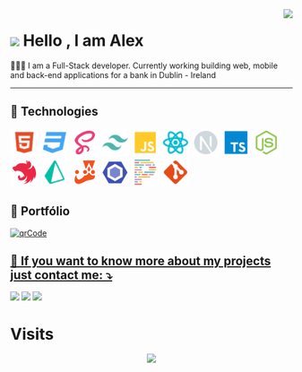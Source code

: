 <img align='right' src="https://github-readme-stats.vercel.app/api?username=alextfonseca&issues&theme=midnight-purple&border_radius=10&hide_border=true&show_icons=true">

# <img src="https://raw.githubusercontent.com/MartinHeinz/MartinHeinz/master/wave.gif" height="21"> Hello , I am Alex

<p>
 👨🏻‍💻 I am a Full-Stack developer. Currently working building web, mobile and back-end applications for a bank in Dublin - Ireland
</p>









<hr>

## 🚀 Technologies
<div align="left">
  
  
<div padding="30px">
<img
  src="https://raw.githubusercontent.com/PKief/vscode-material-icon-theme/main/icons/html.svg"
  title="HTML"
  alt="HTML"
  width="50"
  height="50"
/>
<img
  src="https://raw.githubusercontent.com/PKief/vscode-material-icon-theme/main/icons/css.svg"
  title="CSS"
  alt="CSS"
  width="50"
  height="50"
/>
<img
  src="https://raw.githubusercontent.com/PKief/vscode-material-icon-theme/main/icons/sass.svg"
  title="SASS"
  alt="SASS"
  width="50"
  height="50"
/>
<img
  src="https://raw.githubusercontent.com/PKief/vscode-material-icon-theme/main/icons/tailwindcss.svg"
  title="Tailwindcss"
  alt="Tailwindcss"
  width="50"
  height="50"
/>
<img
  src="https://raw.githubusercontent.com/PKief/vscode-material-icon-theme/main/icons/javascript.svg"
  title="JavaScript"
  alt="JavaScript"
  width="50"
  height="50"
/>
<img
  src="https://raw.githubusercontent.com/PKief/vscode-material-icon-theme/main/icons/react.svg"
  title="React.js"
  alt="React.js"
  width="50"
  height="50"
/>
<img
  src="https://raw.githubusercontent.com/PKief/vscode-material-icon-theme/main/icons/next.svg"
  title="Next.js"
  alt="Next.js"
  width="50"
  height="50"
/>
<img
  src="https://raw.githubusercontent.com/PKief/vscode-material-icon-theme/main/icons/typescript.svg"
  title="Typescript"
  alt="Typescript"
  width="50"
  height="50"
/>
<img
  src="https://raw.githubusercontent.com/PKief/vscode-material-icon-theme/main/icons/nodejs.svg"
  title="Node.js"
  alt="Node.js"
  width="50"
  height="50"
/>
<img
  src="https://raw.githubusercontent.com/PKief/vscode-material-icon-theme/main/icons/nest.svg"
  title="Nest.js"
  alt="Nest.js"
  width="50"
  height="50"
/>
<img
  src="https://raw.githubusercontent.com/PKief/vscode-material-icon-theme/main/icons/prisma.svg"
  title="Prisma"
  alt="Prisma"
  width="50"
  height="50"
/>
<img
  src="https://raw.githubusercontent.com/PKief/vscode-material-icon-theme/main/icons/jest.svg"
  title="Jest"
  alt="Jest"
  width="50"
  height="50"
/>
<img
  src="https://raw.githubusercontent.com/PKief/vscode-material-icon-theme/main/icons/eslint.svg"
  title="Eslint"
  alt="Eslint"
  width="50"
  height="50"
/>
<img
  src="https://raw.githubusercontent.com/PKief/vscode-material-icon-theme/main/icons/prettier.svg"
  title="Prettier"
  alt="Prettier"
  width="50"
  height="50"
/>
<img
  src="https://raw.githubusercontent.com/PKief/vscode-material-icon-theme/main/icons/git.svg"
  title="GIT"
  alt="GIT"
  width="50"
  height="50"
/>

</div>
  
  

</div>

##  👾 Portfólio
<a href="https://alextfonseca.vercel.app/" alt="portfolio web">
<img src="https://i.ibb.co/XxtdrcV/QRCode-F-cil.png" alt="qrCode" width="200" height="200" />

 ## 💌 If you want to know more about my projects just contact me: ⤵️

<p align="left">

  <a href="https://www.linkedin.com/in/alex-teixeira-da-fonseca-5a99931a2/" alt="Linkedin">
  <img src="https://img.shields.io/badge/-Linkedin-0e76a8?style=flat-square&logo=Linkedin&logoColor=white&link=LINK-DO-SEU-LINKEDIN" /></a>

  <a href="https://wa.me/+5511976184659?text=Olá%20Alex" alt="WhatsApp">
  <img src="https://img.shields.io/badge/-WhatsApp-25d366?style=flat-square&labelColor=25d366&logo=whatsapp&logoColor=white&link=API-DO-SEU-WHATSAPP"/></a>

  <a href="https://www.instagram.com/devalextf/?hl=pt-br" alt="Instagram">
  <img src="https://img.shields.io/badge/-Instagram-DF0174?style=flat-square&labelColor=DF0174&logo=instagram&logoColor=white&link=LINK-DO-SEU-INSTAGRAM"/></a>
</p>
  
  
# Visits

<!-- visitors count  -->

<p align="center" >   
  <img src="https://profile-counter.glitch.me/alextfonseca/count.svg" />  
</p>

<!-- github workflow  -->

<!--  ![github contribution grid snake animation](https://raw.githubusercontent.com/alextfonseca/alextfonseca/output/github-contribution-grid-snake.svg) -->
